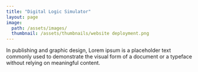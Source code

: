 ```yaml
---
title: "Digital Logic Simulator"
layout: page
image: 
  path: /assets/images/
  thumbnail: /assets/thumbnails/website deployment.png
---
```

In publishing and graphic design, Lorem ipsum is a placeholder text commonly used to demonstrate the visual form of a document or a typeface without relying on meaningful content.